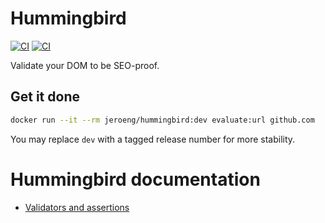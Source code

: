 # Hummingbird

[![CI][ico-pulls]][link-docker]
[![CI][ico-actions]][link-actions]

Validate your DOM to be SEO-proof.

## Get it done

```bash
docker run --it --rm jeroeng/hummingbird:dev evaluate:url github.com
```

You may replace `dev` with a tagged release number for more stability.

# Hummingbird documentation

- [Validators and assertions](validators.md)

[link-docker]: https://hub.docker.com/r/jeroeng/hummingbird
[ico-pulls]: https://img.shields.io/docker/pulls/jeroeng/hummingbird?style=flat-square
[link-actions]: https://github.com/Jeroen-G/Hummingbird/actions
[ico-actions]: https://img.shields.io/github/workflow/status/Jeroen-G/Hummingbird/Main%20CI?style=flat-square
